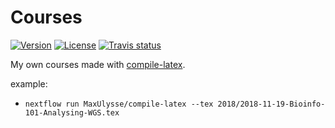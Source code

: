 # Courses

[![Version][version-badge]][version-link]
[![License][license-badge]][license-link]
[![Travis status][travis-badge]][travis-link]

My own courses made with [compile-latex](https://github.com/MaxUlysse/compile-latex).

example:
- `nextflow run MaxUlysse/compile-latex --tex 2018/2018-11-19-Bioinfo-101-Analysing-WGS.tex`

[license-badge]: https://img.shields.io/github/license/MaxUlysse/courses.svg
[license-link]: https://github.com/MaxUlysse/courses/blob/master/LICENSE
[nextflow-badge]: https://img.shields.io/badge/nextflow-%E2%89%A518.10.1-brightgreen.svg
[nextflow-link]: https://www.nextflow.io/
[travis-badge]: https://api.travis-ci.org/MaxUlysse/courses.svg
[travis-link]: https://travis-ci.org/MaxUlysse/courses
[version-badge]: https://img.shields.io/github/release/MaxUlysse/courses.svg
[version-link]: https://github.com/MaxUlysse/courses/releases/latest

